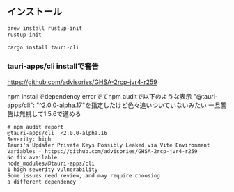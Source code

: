 

## インストール

```bash
brew install rustup-init
rustup-init

cargo install tauri-cli
```

### tauri-apps/cli installで警告

https://github.com/advisories/GHSA-2rcp-jvr4-r259

npm installでdependency errorでてnpm auditで以下のような表示
"@tauri-apps/cli": "^2.0.0-alpha.17"を指定したけど色々追いついていないみたい
一旦警告は無視して1.5.6で進める

```
# npm audit report
@tauri-apps/cli  <2.0.0-alpha.16
Severity: high
Tauri's Updater Private Keys Possibly Leaked via Vite Environment Variables - https://github.com/advisories/GHSA-2rcp-jvr4-r259
No fix available
node_modules/@tauri-apps/cli
1 high severity vulnerability
Some issues need review, and may require choosing
a different dependency
```
